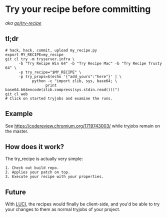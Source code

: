 # Try your recipe before committing

*aka [go/try-recipe](http://go/try-recipe)*

## tl;dr


    # hack, hack, commit, upload my_recipe.py
    export MY_RECIPE=my_recipe
    git cl try -m tryserver.infra \
          -b "Try Recipe Win 64" -b "Try Recipe Mac" -b "Try Recipe Trusty 64" \
          -p try_recipe="$MY_RECIPE" \
          -p try_props=$(echo '{"add_yours":"here"}' | \
                python -c "import zlib, sys, base64; \
                      print base64.b64encode(zlib.compress(sys.stdin.read()))")
    git cl web  
    # Click on started tryjobs and examine the runs.

## Example

See https://codereview.chromium.org/1719743003/ while tryjobs remain on the master.


## How does it work?

The try_recipe is actually very simple:

    1. Check out build repo.
    2. Applies your patch on top.
    3. Execute your recipe with your properties.


## Future

With [LUCI](https://github.com/luci), the recipes would finally be client-side,
and you'd be able to try your changes to them as normal tryjobs of your project.
